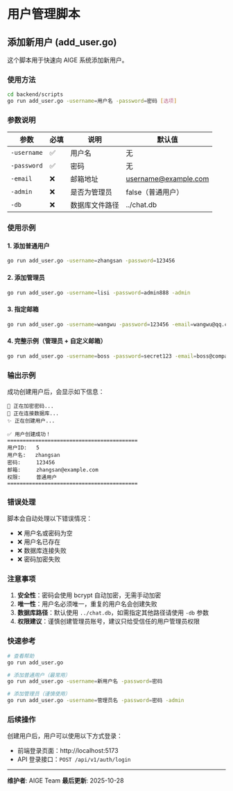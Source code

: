 # 用户管理脚本

## 添加新用户 (add_user.go)

这个脚本用于快速向 AIGE 系统添加新用户。

### 使用方法

```bash
cd backend/scripts
go run add_user.go -username=用户名 -password=密码 [选项]
```

### 参数说明

| 参数 | 必填 | 说明 | 默认值 |
|------|------|------|--------|
| `-username` | ✅ | 用户名 | 无 |
| `-password` | ✅ | 密码 | 无 |
| `-email` | ❌ | 邮箱地址 | username@example.com |
| `-admin` | ❌ | 是否为管理员 | false（普通用户） |
| `-db` | ❌ | 数据库文件路径 | ../chat.db |

### 使用示例

#### 1. 添加普通用户
```bash
go run add_user.go -username=zhangsan -password=123456
```

#### 2. 添加管理员
```bash
go run add_user.go -username=lisi -password=admin888 -admin
```

#### 3. 指定邮箱
```bash
go run add_user.go -username=wangwu -password=123456 -email=wangwu@qq.com
```

#### 4. 完整示例（管理员 + 自定义邮箱）
```bash
go run add_user.go -username=boss -password=secret123 -email=boss@company.com -admin
```

### 输出示例

成功创建用户后，会显示如下信息：

```
🔐 正在加密密码...
📂 正在连接数据库...
✨ 正在创建用户...

✅ 用户创建成功！
==========================================
用户ID:   5
用户名:   zhangsan
密码:     123456
邮箱:     zhangsan@example.com
权限:     普通用户
==========================================
```

### 错误处理

脚本会自动处理以下错误情况：

- ❌ 用户名或密码为空
- ❌ 用户名已存在
- ❌ 数据库连接失败
- ❌ 密码加密失败

### 注意事项

1. **安全性**：密码会使用 bcrypt 自动加密，无需手动加密
2. **唯一性**：用户名必须唯一，重复的用户名会创建失败
3. **数据库路径**：默认使用 `../chat.db`，如需指定其他路径请使用 `-db` 参数
4. **权限建议**：谨慎创建管理员账号，建议只给受信任的用户管理员权限

### 快速参考

```bash
# 查看帮助
go run add_user.go

# 添加普通用户（最常用）
go run add_user.go -username=新用户名 -password=密码

# 添加管理员（谨慎使用）
go run add_user.go -username=管理员名 -password=密码 -admin
```

### 后续操作

创建用户后，用户可以使用以下方式登录：
- 前端登录页面：http://localhost:5173
- API 登录接口：`POST /api/v1/auth/login`

---

**维护者**: AIGE Team
**最后更新**: 2025-10-28

